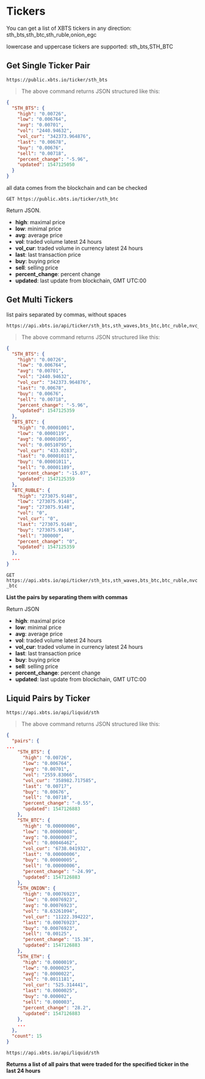 # Tickers

You can get a list of XBTS tickers in any direction: sth_bts,sth_btc,sth_ruble,onion_egc

lowercase and uppercase tickers are supported: sth_bts,STH_BTC

## Get Single Ticker Pair

```shell
https://public.xbts.io/ticker/sth_bts
```
> The above command returns JSON structured like this:

```json
{
  "STH_BTS": {
    "high": "0.00726",
    "low": "0.006764",
    "avg": "0.00701",
    "vol": "2440.94632",
    "vol_cur": "342373.964876",
    "last": "0.00678",
    "buy": "0.00676",
    "sell": "0.00718",
    "percent_change": "-5.96",
    "updated": 1547125050
  }
}
```

all data comes from the blockchain and can be checked

`GET https://public.xbts.io/ticker/sth_btc`

Return JSON.

- <strong>high</strong>: maximal price
- <strong>low</strong>: minimal price
- <strong>avg</strong>: average price
- <strong>vol</strong>: traded volume latest 24 hours
- <strong>vol_cur</strong>: traded volume in currency latest 24 hours
- <strong>last</strong>: last transaction price
- <strong>buy</strong>: buying price
- <strong>sell</strong>: selling price
- <strong>percent_change</strong>: percent change
- <strong>updated</strong>: last update from blockchain, GMT UTC:00

## Get Multi Tickers

list pairs separated by commas, without spaces

```shell
https://api.xbts.io/api/ticker/sth_bts,sth_waves,bts_btc,btc_ruble,nvc_btc
```
> The above command returns JSON structured like this:

```json
{
  "STH_BTS": {
    "high": "0.00726",
    "low": "0.006764",
    "avg": "0.00701",
    "vol": "2440.94632",
    "vol_cur": "342373.964876",
    "last": "0.00678",
    "buy": "0.00676",
    "sell": "0.00718",
    "percent_change": "-5.96",
    "updated": 1547125359
  },
  "BTS_BTC": {
    "high": "0.00001001",
    "low": "0.0000119",
    "avg": "0.00001095",
    "vol": "0.00510795",
    "vol_cur": "433.0283",
    "last": "0.00001011",
    "buy": "0.00001011",
    "sell": "0.00001189",
    "percent_change": "-15.07",
    "updated": 1547125359
  },
  "BTC_RUBLE": {
    "high": "273075.9148",
    "low": "273075.9148",
    "avg": "273075.9148",
    "vol": "0",
    "vol_cur": "0",
    "last": "273075.9148",
    "buy": "273075.9148",
    "sell": "300000",
    "percent_change": "0",
    "updated": 1547125359
  },
  ...
}
```

`GET https://api.xbts.io/api/ticker/sth_bts,sth_waves,bts_btc,btc_ruble,nvc_btc`

<strong>List the pairs by separating them with commas</strong>

Return JSON

- <strong>high</strong>: maximal price
- <strong>low</strong>: minimal price
- <strong>avg</strong>: average price
- <strong>vol</strong>: traded volume latest 24 hours
- <strong>vol_cur</strong>: traded volume in currency latest 24 hours
- <strong>last</strong>: last transaction price
- <strong>buy</strong>: buying price
- <strong>sell</strong>: selling price
- <strong>percent_change</strong>: percent change
- <strong>updated</strong>: last update from blockchain, GMT UTC:00

## Liquid Pairs by Ticker

```shell
https://api.xbts.io/api/liquid/sth
```
> The above command returns JSON structured like this:

```json
{
  "pairs": {
...
    "STH_BTS": {
      "high": "0.00726",
      "low": "0.006764",
      "avg": "0.00701",
      "vol": "2559.83066",
      "vol_cur": "358982.717585",
      "last": "0.00717",
      "buy": "0.00676",
      "sell": "0.00718",
      "percent_change": "-0.55",
      "updated": 1547126883
    },
    "STH_BTC": {
      "high": "0.00000006",
      "low": "0.00000008",
      "avg": "0.00000007",
      "vol": "0.00046462",
      "vol_cur": "6738.041932",
      "last": "0.00000006",
      "buy": "0.00000005",
      "sell": "0.00000006",
      "percent_change": "-24.99",
      "updated": 1547126883
    },
    "STH_ONION": {
      "high": "0.00076923",
      "low": "0.00076923",
      "avg": "0.00076923",
      "vol": "8.63261094",
      "vol_cur": "11222.394222",
      "last": "0.00076923",
      "buy": "0.00076923",
      "sell": "0.00125",
      "percent_change": "15.38",
      "updated": 1547126883
    },
    "STH_ETH": {
      "high": "0.0000019",
      "low": "0.0000025",
      "avg": "0.0000022",
      "vol": "0.0011181",
      "vol_cur": "525.314441",
      "last": "0.0000025",
      "buy": "0.000002",
      "sell": "0.000003",
      "percent_change": "28.2",
      "updated": 1547126883
    },
    ...
  },
  "count": 15
}
```

`https://api.xbts.io/api/liquid/sth`

<strong>Returns a list of all pairs that were traded for the specified ticker in the last 24 hours</strong>
